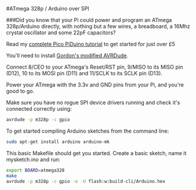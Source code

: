 <!--
---
class: guide
type: info
name: Arduino SPI
description: Program Arduino with Raspberry Pi SPI
pincount: 4
pin:
  '19':
    name: MOSI
    direction: output
    active: high
    description: Master Out / Slave In
  '21':
    name: MISO
    direction: input
    active: high
    description: Master In / Slave Out
  '23':
    name: SCKL
    direction: output
    active: high
    description: Clock
  '24':
    name: CE0
    direction: output
    active: high
    description: Arduino Reset
-->
#ATmega 328p / Arduino over SPI

###Did you know that your Pi could power and program an ATmega 328p/Arduino directly, with nothing but a few wires, a breadboard, a 16Mhz crystal oscillator and some 22pF capacitors?

Read my [complete Pico PiDuino tutorial](http://pi.gadgetoid.com/article/building-the-pico-piduino) to get started for just over &pound;5

You'll need to install [Gordon's modified AVRDude](https://projects.drogon.net/raspberry-pi/gertboard/arduino-ide-installation-isp/).

Connect 8/CEO to your ATmega's Reset/RST pin, 9/MISO to its MISO pin (D12), 10 to its MOSI pin (D11) and 11/SCLK to its SCLK pin (D13).

Power your ATmega with the 3.3v and GND pins from your Pi, and you're good to go.

Make sure you have no rogue SPI device drivers running and check it's connected correctly using:

```bash
avrdude -p m328p -c gpio
```

To get started compiling Arduino sketches from the command line:

```bash
sudo apt-get install arduino arduino-mk
```

This basic Makefile should get you started. Create a basic sketch, name it mysketch.ino and run:

```bash
export BOARD=atmega328
make
avrdude -p m328p -c gpio -e -U flash:w:build-cli/Arduino.hex
```
